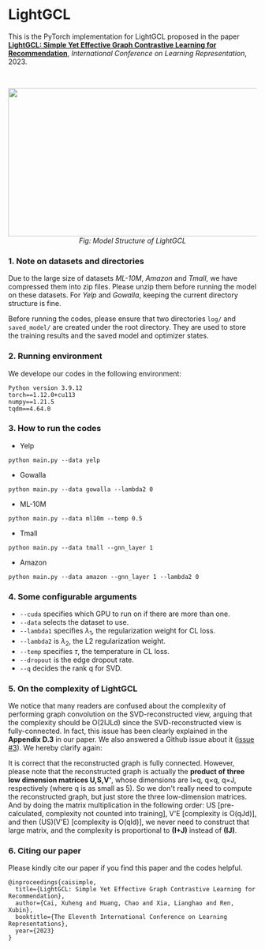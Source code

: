 # LightGCL
This is the PyTorch implementation for LightGCL proposed in the paper [**LightGCL: Simple Yet Effective Graph Contrastive Learning for Recommendation**](https://openreview.net/forum?id=FKXVK9dyMM), *International Conference on Learning Representation*, 2023.

<br>
<p align='center'>
<img src="https://user-images.githubusercontent.com/60952950/219573564-64d5e9cc-6dbc-4cc9-b115-95fb6d46f1a7.png"  width="600" height="300"><br>
<i> Fig: Model Structure of LightGCL </i>
</p>


### 1. Note on datasets and directories
Due to the large size of datasets *ML-10M*, *Amazon* and *Tmall*, we have compressed them into zip files. Please unzip them before running the model on these datasets. For *Yelp* and *Gowalla*, keeping the current directory structure is fine.

Before running the codes, please ensure that two directories `log/` and `saved_model/` are created under the root directory. They are used to store the training results and the saved model and optimizer states.

### 2. Running environment

We develope our codes in the following environment:

```
Python version 3.9.12
torch==1.12.0+cu113
numpy==1.21.5
tqdm==4.64.0
```

### 3. How to run the codes

* Yelp
```
python main.py --data yelp
```

* Gowalla

```
python main.py --data gowalla --lambda2 0
```

* ML-10M
```
python main.py --data ml10m --temp 0.5
```

* Tmall

```
python main.py --data tmall --gnn_layer 1
```

* Amazon

```
python main.py --data amazon --gnn_layer 1 --lambda2 0
```

### 4. Some configurable arguments

* `--cuda` specifies which GPU to run on if there are more than one.
* `--data` selects the dataset to use.
* `--lambda1` specifies $\lambda_1$, the regularization weight for CL loss.
* `--lambda2` is $\lambda_2$, the L2 regularization weight.
* `--temp` specifies $\tau$, the temperature in CL loss.
* `--dropout` is the edge dropout rate.
* `--q` decides the rank q for SVD.

### 5. On the complexity of LightGCL

We notice that many readers are confused about the complexity of performing graph convolution on the SVD-reconstructed view, arguing that the complexity should be O(2IJLd) since the SVD-reconstructed view is fully-connected. In fact, this issue has been clearly explained in the **Appendix D.3** in our paper. We also answered a Github issue about it (<a href='https://github.com/HKUDS/LightGCL/issues/3'>issue #3</a>). We hereby clarify again:

It is correct that the reconstructed graph is fully connected. However, please note that the reconstructed graph is actually the **product of three low dimension matrices U,S,V'**, whose dimensions are I×q, q×q, q×J, respectively (where q is as small as 5). So we don't really need to compute the reconstructed graph, but just store the three low-dimension matrices. And by doing the matrix multiplication in the following order: US [pre-calculated, complexity not counted into training], V'E [complexity is O(qJd)], and then (US)(V'E) [complexity is O(qId)], we never need to construct that large matrix, and the complexity is proportional to **(I+J)** instead of **(IJ)**.

### 6. Citing our paper
Please kindly cite our paper if you find this paper and the codes helpful.
```
@inproceedings{caisimple,
  title={LightGCL: Simple Yet Effective Graph Contrastive Learning for Recommendation},
  author={Cai, Xuheng and Huang, Chao and Xia, Lianghao and Ren, Xubin},
  booktitle={The Eleventh International Conference on Learning Representations},
  year={2023}
}
```
